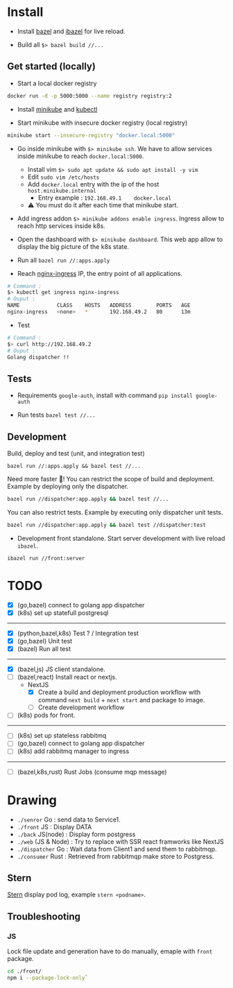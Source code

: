 # Install

- Install [bazel](https://docs.bazel.build/versions/master/install.html) and [ibazel](https://github.com/bazelbuild/bazel-watcher) for live reload.

- Build all `$> bazel build //...`

## Get started (locally)

- Start a local docker registry
```bash
docker run -d -p 5000:5000 --name registry registry:2
```

- Install [minikube](https://minikube.sigs.k8s.io/docs/start/) and [kubectl](https://kubernetes.io/docs/tasks/tools/install-kubectl/)

- Start minikube with insecure docker registry (local registry)
```bash
minikube start --insecure-registry "docker.local:5000"
```
- Go inside minikube with `$> minikube ssh`. We have to allow services inside minikube to reach `docker.local:5000`.
  - Install vim `$> sudo apt update && sudo apt install -y vim`
  - Edit `sudo vim /etc/hosts`
  - Add `docker.local` entry with the ip of the host `host.minikube.internal`
    - Entry example : `192.168.49.1    docker.local`
  - ⚠️ You must do it after each time that minikube start.

- Add ingress addon `$> minikube addons enable ingress`. Ingress allow to reach http services inside k8s.

- Open the dashboard with `$> minikube dashboard`. This web app allow to display the big picture of the k8s state.

- Run all `bazel run //:apps.apply`

- Reach [nginx-ingress](./ingress.yaml) IP, the entry point of all applications.

```bash
# Command :
$> kubectl get ingress nginx-ingress
# Ouput : 
NAME            CLASS    HOSTS   ADDRESS        PORTS   AGE
nginx-ingress   <none>   *       192.168.49.2   80      13m
``` 

- Test 
```bash
# Command :
$> curl http://192.168.49.2
# Ouput : 
Golang dispatcher !!
```


## Tests

- Requirements `google-auth`, install with command `pip install google-auth`

- Run tests `bazel test //...`


## Development

Build, deploy and test (unit, and integration test)
```
bazel run //:apps.apply && bazel test //...
```

Need more faster 🚀! You can restrict the scope of build and deployment.
Example by deploying only the dispatcher.
```bash
bazel run //dispatcher:app.apply && bazel test //...
```
You can also restrict tests.
Example by executing only dispatcher unit tests.
```bash
bazel run //dispatcher:app.apply && bazel test //dispatcher:test
```

- Development front standalone. Start server development with live reload `ibazel`.
```
ibazel run //front:server
```

# TODO

- [X] (go,bazel) connect to golang app dispatcher
- [X] (k8s) set up statefull postgresql

---

- [x] (python,bazel,k8s) Test ? / Integration test
- [x] (go,bazel) Unit test
- [x] (bazel) Run all test

---

- [x] (bazel,js) JS client standalone.
- [ ] (bazel,react) Install react or nextjs.
  - NextJS
    - [X] Create a build and deployment production workflow with command `next build` + `next start` and package to image.
    - [ ] Create development workflow
- [ ] (k8s) pods for front.

---

- [ ] (k8s) set up stateless rabbitmq
- [ ] (go,bazel) connect to golang app dispatcher
- [ ] (k8s) add rabbitmq manager to ingress

---

- [ ] (bazel,k8s,rust) Rust Jobs (consume mqp message)

# Drawing

- `./senror` Go :  send data to Service1.
- `./front` JS : Display DATA
- `./back` JS(node) : Display form postgress
- `./web` (JS & Node) : Try to replace with SSR react framworks like NextJS
- `./dispatcher` Go : Wait data from Client1 and send them to rabbitmqp.
- `./consumer` Rust : Retrieved from rabbitmqp make store to Postgress.

## Stern

[Stern](https://github.com/wercker/stern) display pod log, example `stern <podname>`.


## Troubleshooting

### JS

Lock file update and generation have to do manually, emaple with `front` package.
```bash
cd ./front/
npm i --package-lock-only`
```